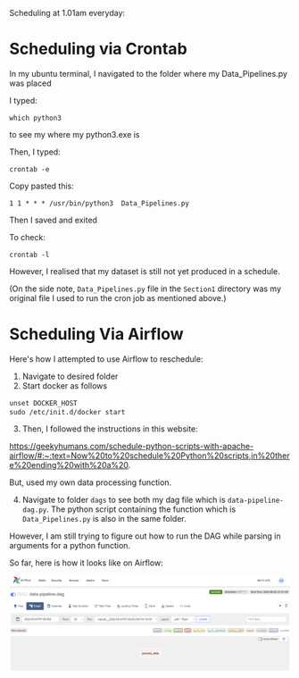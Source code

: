 Scheduling at 1.01am everyday:

# Scheduling via Crontab

In my ubuntu terminal, I navigated to the folder where my Data_Pipelines.py was placed

I typed:

```
which python3 
```

to see my where my python3.exe is


Then, I typed:

```
crontab -e
```

Copy pasted this:

```
1 1 * * * /usr/bin/python3  Data_Pipelines.py
```

Then I saved and exited

To check:

```
crontab -l
```

However, I realised that my dataset is still not yet produced in a schedule.

(On the side note, ```Data_Pipelines.py``` file in the ```Section1``` directory was my original file I used to run the cron job as mentioned above.)


# Scheduling Via Airflow

Here's how I attempted to use Airflow to reschedule:

1. Navigate to desired folder 
2. Start docker as follows

```
unset DOCKER_HOST
sudo /etc/init.d/docker start
```

3. Then, I followed the instructions in this website:

https://geekyhumans.com/schedule-python-scripts-with-apache-airflow/#:~:text=Now%20to%20schedule%20Python%20scripts,in%20there%20ending%20with%20a%20.

But, used my own data processing function.

4. Navigate to folder ```dags``` to see both my dag file which is ```data-pipeline-dag.py```. The python script containing the function which is ```Data_Pipelines.py``` is also in the same folder.

However, I am still trying to figure out how to run the DAG while parsing in arguments for a python function. 

So far, here is how it looks like on Airflow:

![Screenshot](image.png)